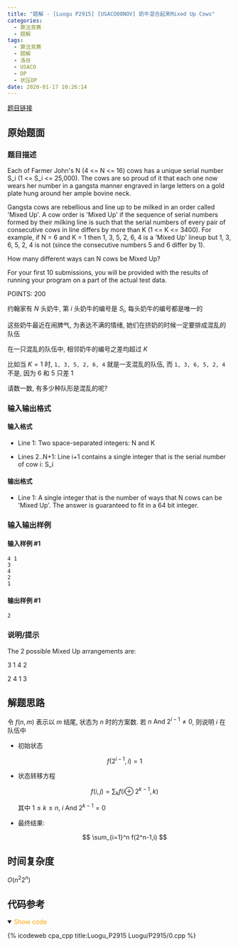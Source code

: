 ```yaml
---
title: "题解 - [Luogu P2915] [USACO08NOV] 奶牛混合起来Mixed Up Cows"
categories:
  - 算法竞赛
  - 题解
tags:
  - 算法竞赛
  - 题解
  - 洛谷
  - USACO
  - DP
  - 状压DP
date: 2020-01-17 10:26:14
---
```


[题目链接](https://www.luogu.com.cn/problem/P2915)

<!-- more -->

## 原始题面

### 题目描述

Each of Farmer John's N (4 <= N <= 16) cows has a unique serial number S_i (1 <= S_i <= 25,000). The cows are so proud of it that each one now wears her number in a gangsta manner engraved in large letters on a gold plate hung around her ample bovine neck.

Gangsta cows are rebellious and line up to be milked in an order called 'Mixed Up'. A cow order is 'Mixed Up' if the sequence of serial numbers formed by their milking line is such that the serial numbers of every pair of consecutive cows in line differs by more than K (1 <= K <= 3400). For example, if N = 6 and K = 1 then 1, 3, 5, 2, 6, 4 is a 'Mixed Up' lineup but 1, 3, 6, 5, 2, 4 is not (since the consecutive numbers 5 and 6 differ by 1).

How many different ways can N cows be Mixed Up?

For your first 10 submissions, you will be provided with the results of running your program on a part of the actual test data.

POINTS: 200

约翰家有 $N$ 头奶牛, 第 $i$ 头奶牛的编号是 $S_i$, 每头奶牛的编号都是唯一的

这些奶牛最近在闹脾气, 为表达不满的情绪, 她们在挤奶的时候一定要排成混乱的队伍

在一只混乱的队伍中, 相邻奶牛的编号之差均超过 $K$

比如当 $K = 1$ 时, `1, 3, 5, 2, 6, 4` 就是一支混乱的队伍, 而 `1, 3, 6, 5, 2, 4` 不是, 因为 6 和 5 只差 1

请数一数, 有多少种队形是混乱的呢?

### 输入输出格式

#### 输入格式

- Line 1: Two space-separated integers: N and K

- Lines 2..N+1: Line i+1 contains a single integer that is the serial number of cow i: S_i

#### 输出格式

- Line 1: A single integer that is the number of ways that N cows can be 'Mixed Up'. The answer is guaranteed to fit in a 64 bit integer.

### 输入输出样例

#### 输入样例 #1

```input1
4 1
3
4
2
1
```

#### 输出样例 #1

```output1
2
```

### 说明/提示

The 2 possible Mixed Up arrangements are:

3 1 4 2

2 4 1 3

## 解题思路

令 $f(n,m)$ 表示以 $m$ 结尾, 状态为 $n$ 时的方案数. 若 $n\ \mathrm{And}\ 2^{i-1} \neq 0$, 则说明 $i$ 在队伍中

- 初始状态

  $$
  f(2^{i-1},i)=1
  $$

- 状态转移方程

  $$
  f(i,j)=\displaystyle\sum_{k} f(i\oplus\ 2^{k-1},k)
  $$

  其中 $1\leqslant k\leqslant n,\ i\ \mathrm{And}\ 2^{k-1}=0$

- 最终结果:

  $$
  \sum_{i=1}^n f(2^n-1,i)
  $$

## 时间复杂度

$O(n^2 2^n)$

## 代码参考

<details open>
<summary><font color='orange'>Show code</font></summary>

{% icodeweb cpa_cpp title:Luogu_P2915 Luogu/P2915/0.cpp %}

</details>
